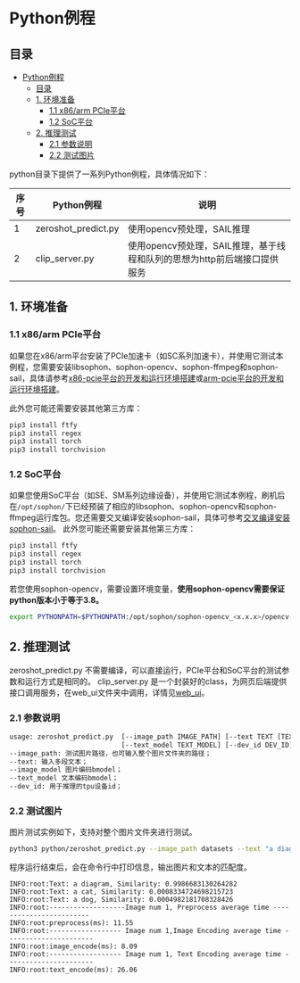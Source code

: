 # Python例程

## 目录

- [Python例程](#python例程)
  - [目录](#目录)
  - [1. 环境准备](#1-环境准备)
    - [1.1 x86/arm PCIe平台](#11-x86arm-pcie平台)
    - [1.2 SoC平台](#12-soc平台)
  - [2. 推理测试](#2-推理测试)
    - [2.1 参数说明](#21-参数说明)
    - [2.2 测试图片](#22-测试图片)


python目录下提供了一系列Python例程，具体情况如下：

| 序号 | Python例程          | 说明                                                                     |
| ---- | ------------------- | ------------------------------------------------------------------------ |
| 1    | zeroshot_predict.py | 使用opencv预处理，SAIL推理                                               |
| 2    | clip_server.py      | 使用opencv预处理，SAIL推理，基于线程和队列的思想为http前后端接口提供服务 |

## 1. 环境准备
### 1.1 x86/arm PCIe平台

如果您在x86/arm平台安装了PCIe加速卡（如SC系列加速卡），并使用它测试本例程，您需要安装libsophon、sophon-opencv、sophon-ffmpeg和sophon-sail，具体请参考[x86-pcie平台的开发和运行环境搭建](../../../docs/Environment_Install_Guide.md#3-x86-pcie平台的开发和运行环境搭建)或[arm-pcie平台的开发和运行环境搭建](../../../docs/Environment_Install_Guide.md#5-arm-pcie平台的开发和运行环境搭建)。

此外您可能还需要安装其他第三方库：

```bash
pip3 install ftfy
pip3 install regex
pip3 install torch
pip3 install torchvision
```
### 1.2 SoC平台
如果您使用SoC平台（如SE、SM系列边缘设备），并使用它测试本例程，刷机后在`/opt/sophon/`下已经预装了相应的libsophon、sophon-opencv和sophon-ffmpeg运行库包。您还需要交叉编译安装sophon-sail，具体可参考[交叉编译安装sophon-sail](../../../docs/Environment_Install_Guide.md#42-交叉编译安装sophon-sail)。
此外您可能还需要安装其他第三方库：
```bash
pip3 install ftfy
pip3 install regex
pip3 install torch
pip3 install torchvision
```

若您使用sophon-opencv，需要设置环境变量，**使用sophon-opencv需要保证python版本小于等于3.8。**
```bash
export PYTHONPATH=$PYTHONPATH:/opt/sophon/sophon-opencv_<x.x.x>/opencv-python
```

## 2. 推理测试

zeroshot_predict.py 不需要编译，可以直接运行，PCIe平台和SoC平台的测试参数和运行方式是相同的。
clip_server.py 是一个封装好的class，为网页后端提供接口调用服务，在web_ui文件夹中调用，详情见[web_ui](../web_ui/README.md)。


### 2.1 参数说明

```bash
usage: zeroshot_predict.py  [--image_path IMAGE_PATH] [--text TEXT [TEXT ...]] [--image_model IMAGE_MODEL]         
                            [--text_model TEXT_MODEL] [--dev_id DEV_ID]
--image_path: 测试图片路径，也可输入整个图片文件夹的路径；
--text: 输入多段文本；
--image_model 图片编码bmodel；
--text_model 文本编码bmodel；
--dev_id: 用于推理的tpu设备id；
```

### 2.2 测试图片
图片测试实例如下，支持对整个图片文件夹进行测试。
```bash
python3 python/zeroshot_predict.py --image_path datasets --text "a diagram" "a dog" "a cat" --image_model models/BM1684X/clip_image_vitb32_bm1684x_f16_1b.bmodel --text_model models/BM1684X/clip_text_vitb32_bm1684x_f16_1b.bmodel --dev_id 0
```
程序运行结束后，会在命令行中打印信息，输出图片和文本的匹配度。

```
INFO:root:Text: a diagram, Similarity: 0.9986683130264282
INFO:root:Text: a cat, Similarity: 0.0008334724698215723
INFO:root:Text: a dog, Similarity: 0.0004982181708328426
INFO:root:-------------------Image num 1, Preprocess average time ------------------------
INFO:root:preprocess(ms): 11.55
INFO:root:------------------ Image num 1,Image Encoding average time ----------------------
INFO:root:image_encode(ms): 8.09
INFO:root:------------------ Image num 1, Text Encoding average time ----------------------
INFO:root:text_encode(ms): 26.06
```

